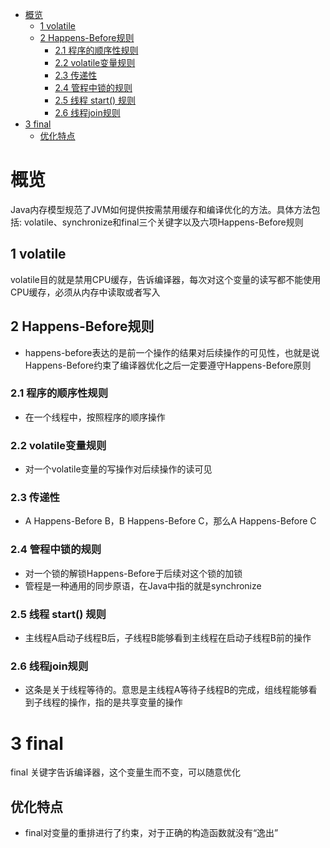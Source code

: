 <!-- TOC -->

- [概览](#%E6%A6%82%E8%A7%88)
  - [1 volatile](#1-volatile)
  - [2 Happens-Before规则](#2-happens-before%E8%A7%84%E5%88%99)
    - [2.1 程序的顺序性规则](#21-%E7%A8%8B%E5%BA%8F%E7%9A%84%E9%A1%BA%E5%BA%8F%E6%80%A7%E8%A7%84%E5%88%99)
    - [2.2 volatile变量规则](#22-volatile%E5%8F%98%E9%87%8F%E8%A7%84%E5%88%99)
    - [2.3 传递性](#23-%E4%BC%A0%E9%80%92%E6%80%A7)
    - [2.4 管程中锁的规则](#24-%E7%AE%A1%E7%A8%8B%E4%B8%AD%E9%94%81%E7%9A%84%E8%A7%84%E5%88%99)
    - [2.5 线程 start() 规则](#25-%E7%BA%BF%E7%A8%8B-start-%E8%A7%84%E5%88%99)
    - [2.6 线程join规则](#26-%E7%BA%BF%E7%A8%8Bjoin%E8%A7%84%E5%88%99)
- [3 final](#3-final)
  - [优化特点](#%E4%BC%98%E5%8C%96%E7%89%B9%E7%82%B9)

<!-- /TOC -->

# 概览

Java内存模型规范了JVM如何提供按需禁用缓存和编译优化的方法。具体方法包括: volatile、synchronize和final三个关键字以及六项Happens-Before规则

## 1 volatile

volatile目的就是禁用CPU缓存，告诉编译器，每次对这个变量的读写都不能使用CPU缓存，必须从内存中读取或者写入

## 2 Happens-Before规则

* happens-before表达的是前一个操作的结果对后续操作的可见性，也就是说Happens-Before约束了编译器优化之后一定要遵守Happens-Before原则

### 2.1 程序的顺序性规则

* 在一个线程中，按照程序的顺序操作

### 2.2 volatile变量规则

* 对一个volatile变量的写操作对后续操作的读可见

### 2.3 传递性

* A Happens-Before B，B Happens-Before C，那么A Happens-Before C

### 2.4 管程中锁的规则

* 对一个锁的解锁Happens-Before于后续对这个锁的加锁
* 管程是一种通用的同步原语，在Java中指的就是synchronize

### 2.5 线程 start() 规则

* 主线程A启动子线程B后，子线程B能够看到主线程在启动子线程B前的操作

### 2.6 线程join规则

* 这条是关于线程等待的。意思是主线程A等待子线程B的完成，组线程能够看到子线程的操作，指的是共享变量的操作

# 3 final

final 关键字告诉编译器，这个变量生而不变，可以随意优化

## 优化特点

* final对变量的重排进行了约束，对于正确的构造函数就没有“逸出”